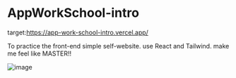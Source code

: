 # AppWorkSchool-intro

target:https://app-work-school-intro.vercel.app/

To practice the front-end simple self-website. use React and Tailwind. make me feel like MASTER!!

![image](https://github.com/Neal-Y/AppWorkSchool-intro/blob/master/sample.png)
